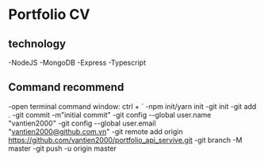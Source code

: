 # Portfolio CV

## technology
-NodeJS
-MongoDB
-Express
-Typescript

## Command recommend

-open terminal command window: ctrl + `
-npm init/yarn init
-git init
-git add .
-git commit -m"initial commit"
-git config --global user.name "vantien2000"
-git config --global user.email "vantien2000@github.com.vn"
-git remote add origin https://github.com/vantien2000/portfolio_api_servive.git
-git branch -M master
-git push -u origin master